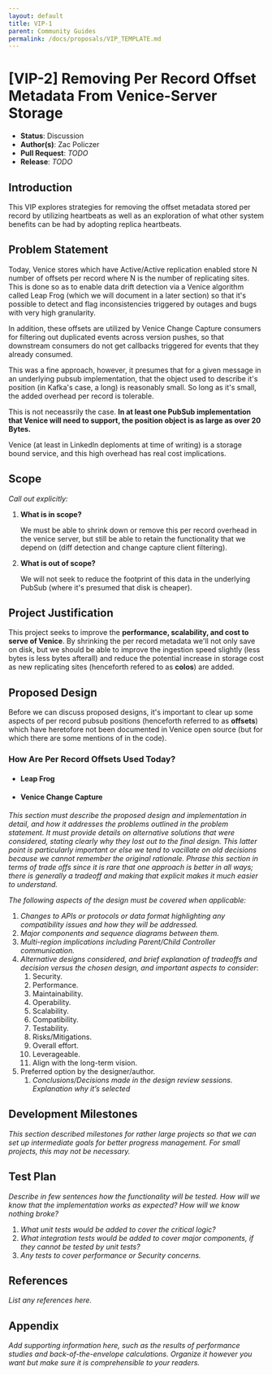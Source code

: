 ```yaml
---
layout: default
title: VIP-1
parent: Community Guides
permalink: /docs/proposals/VIP_TEMPLATE.md
---
```


# [VIP-2] Removing Per Record Offset Metadata From Venice-Server Storage

* **Status**: Discussion
* **Author(s)**: Zac Policzer
* **Pull Request**: _TODO_
* **Release**: _TODO_



## Introduction

This VIP explores strategies for removing the offset metadata stored per record by utilizing heartbeats as well as an exploration of what other system benefits can be had by adopting replica heartbeats.

## Problem Statement

Today, Venice stores which have Active/Active replication enabled store N number of offsets per record where N is the number of replicating sites. This is done so as to enable data drift detection via a Venice algorithm called Leap Frog (which we will document in a later section) so that it's possible to detect and flag inconsistencies triggered by outages and bugs with very high granularity.

In addition, these offsets are utilized by Venice Change Capture consumers for filtering out duplicated events across version pushes, so that downstream consumers do not get callbacks triggered for events that they already consumed.

This was a fine approach, however, it presumes that for a given message in an underlying pubsub implementation, that the object used to describe it's position (in Kafka's case, a long) is reasonably small. So long as it's small, the added overhead per record is tolerable.

This is not neceassrily the case. **In at least one PubSub implementation that Venice will need to support, the position object is as large as over 20 Bytes.**

Venice (at least in LinkedIn deploments at time of writing) is a storage bound service, and this high overhead has real cost implications.

## Scope

_Call out explicitly:_

1. **What is in scope?**

   We must be able to shrink down or remove this per record overhead in the venice server, but still be able to retain the functionality that we depend on (diff detection and change capture client filtering).

2. **What is out of scope?**

    We will not seek to reduce the footprint of this data in the underlying PubSub (where it's presumed that disk is cheaper).

## Project Justification

This project seeks to improve the **performance, scalability, and cost to serve of Venice**. By shrinking the per record metadata we'll not only save on disk, but we should be able to improve the ingestion speed slightly (less bytes is less bytes afterall) and reduce the potential increase in storage cost as new replicating sites (henceforth refered to as **colos**) are added.

## Proposed Design

Before we can discuss proposed designs, it's important to clear up some aspects of per record pubsub positions (henceforth referred to as **offsets**) which have heretofore not been documented in Venice open source (but for which there are some mentions of in the code).

### How Are Per Record Offsets Used Today?
* #### **Leap Frog**

* #### **Venice Change Capture**

_This section must describe the proposed design and implementation in detail, and how it
addresses the problems outlined in the problem statement. It must provide details on alternative solutions
that were considered, stating clearly why they lost out to the final design. This latter point is particularly
important or else we tend to vacillate on old decisions because we cannot remember the original rationale.
Phrase this section in terms of trade offs since it is rare that one approach is better in all ways; there is
generally a tradeoff and making that explicit makes it much easier to understand._

_The following aspects of the design must be covered when applicable:_

1. _Changes to APIs or protocols or data format highlighting any compatibility issues and how they will be addressed._
2. _Major components and sequence diagrams between them._
3. _Multi-region implications including Parent/Child Controller communication._
4. _Alternative designs considered, and brief explanation of tradeoffs and decision versus the chosen design,
and important aspects to consider_:
   1. Security.
   2. Performance.
   3. Maintainability.
   4. Operability.
   5. Scalability.
   6. Compatibility.
   7. Testability.
   8. Risks/Mitigations.
   9. Overall effort.
   10. Leverageable.
   11. Align with the long-term vision.
5. Preferred option by the designer/author.
   1. _Conclusions/Decisions made in the design review sessions. Explanation why it’s selected_

## Development Milestones
_This section described milestones for rather large projects so that we can set up intermediate goals for
better progress management.
For small projects, this may not be necessary._

## Test Plan

_Describe in few sentences how the functionality will be tested.
 How will we know that the implementation works as expected? How will we know nothing broke?_

1. _What unit tests would be added to cover the critical logic?_
2. _What integration tests would be added to cover major components, if they cannot be tested by unit tests?_
3. _Any tests to cover performance or Security concerns._


## References

_List any references here._

## Appendix

_Add supporting information here, such as the results of performance studies and back-of-the-envelope calculations.
Organize it however you want but make sure it is comprehensible to your readers._









